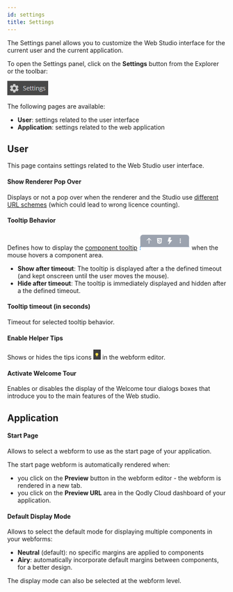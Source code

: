 ```yaml
---
id: settings
title: Settings
---
```


The Settings panel allows you to customize the Web Studio interface for the current user and the current application. 

To open the Settings panel, click on the **Settings** button from the Explorer or the toolbar:
 
![settings](img/settings-button.png)

The following pages are available:

- **User**: settings related to the user interface
- **Application**: settings related to the web application


## User

This page contains settings related to the Web Studio user interface.

#### Show Renderer Pop Over

Displays or not a pop over when the renderer and the Studio use [different URL schemes](configuration/license-usage.md#url-schemes) (which could lead to wrong licence counting).

#### Tooltip Behavior

Defines how to display the [component tooltip](design-webforms/components/componentsBasics.md#tooltip) ![tooltip](img/tool-tip.png) when the mouse hovers a component area.

- **Show after timeout**: The tooltip is displayed after a the defined timeout (and kept onscreen until the user moves the mouse). 
- **Hide after timeout**: The tooltip is immediately displayed and hidden after a the defined timeout.

#### Tooltip timeout (in seconds)

Timeout for selected tooltip behavior.

#### Enable Helper Tips

Shows or hides the tips icons ![helper](img/helper-tip.png) in the webform editor.

#### Activate Welcome Tour

Enables or disables the display of the Welcome tour dialogs boxes that introduce you to the main features of the Web studio.  


## Application

#### Start Page

Allows to select a webform to use as the start page of your application. 

The start page webform is automatically rendered when:

- you click on the **Preview** button in the webform editor - the webform is rendered in a new tab.
- you click on the **Preview URL** area in the Qodly Cloud dashboard of your application. 



#### Default Display Mode

Allows to select the default mode for displaying multiple components in your webforms:

- **Neutral** (default): no specific margins are applied to components
- **Airy**: automatically incorporate default margins between components, for a better design. 

The display mode can also be selected at the webform level.